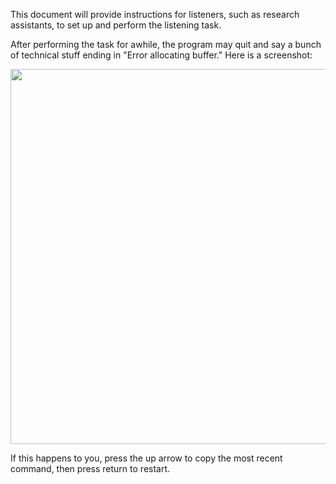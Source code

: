 This document will provide instructions for listeners, such as research assistants, to set up and perform the listening task.

After performing the task for awhile, the program may quit and say a bunch of technical stuff ending in "Error allocating buffer." Here is a screenshot:

<image src="https://github.com/AnneSWarlaumont/homeank-child-voc-cleaning/blob/master/screenshot-of-buffer-error.png" width="600">
  
If this happens to you, press the up arrow to copy the most recent command, then press return to restart.

